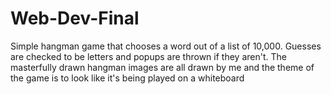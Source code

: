 # Web-Dev-Final
Simple hangman game that chooses a word out of a list of 10,000. Guesses are checked to be letters and popups are thrown if they aren't. The masterfully drawn hangman images are all drawn by me and the theme of the game is to look like it's being played on a whiteboard
